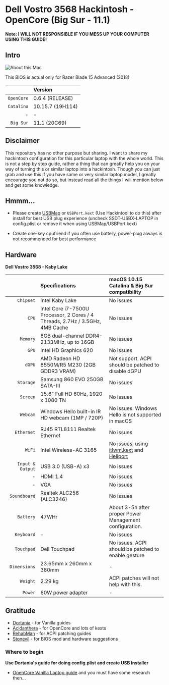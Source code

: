 # Dell Vostro 3568 Hackintosh - OpenCore (Big Sur - 11.1)
**Note: I WILL NOT RESPONSIBLE IF YOU MESS UP YOUR COMPUTER USING THIS GUIDE!**

Intro
---

![About this Mac](https://github.com/doanhmaple/Dell-Vostro-3568-Hackintosh/blob/main/images/About_Mac.png)

This BIOS is actual only for Razer Blade 15 Advanced (2018)

| | Version |
| ---: | :--- |
| ``OpenCore`` | 0.6.4 (RELEASE) |
| ``Catalina`` | 10.15.7 (19H114) |
| - | - |
| ``Big Sur`` | 11.1 (20C69) |

## Disclaimer

This repository has no other purpose but sharing.
I want to share my hackintosh configuration for this particular laptop with the whole world.
This is not a step by step guide, rather a thing that can greatly help you on your way of turning this or similar laptop into a hackintosh.
Though you can just grab and use this if you have same or very similar laptop model, I greatly encourage you not do so, but instead read all the things I will mention below and get some knowledge.

## Hmmm...

* Please create [USBMap](https://github.com/corpnewt/USBMap) or `USBPort.kext` (Use Hackintool to do this) after install for best USB plug experience (uncheck SSDT-USBX-LAPTOP in config.plist or remove it when using USBMap/USBPort.kext)

* Create one-key cpufriend if you often use battery, power-plug always is not recommended for best performance 

Hardware
---

**Dell Vostro 3568 - Kaby Lake**

| | Specifications | macOS 10.15 Catalina & Big Sur compatibility |
| ---: | :--- | :--- |
| ``Chipset`` | Intel Kaby Lake | No issues |
| ``CPU`` | Intel Core i7-7500U Processor, 2 Cores / 4 Threads, 2.7Hz / 3.5GHz, 4MB Cache | No issues |
| ``Memory`` | 8GB dual-channel DDR4-2133MHz, up to 16GB | No issues |
| ``GPU`` | Intel HD Graphics 620 | No issues |
| ``dGPU`` | AMD Radeon HD 8550M/R5 M230 (2GB GDDR3 VRAM) | Not support. ACPI should be patched to disable dGPU |
| ``Storage`` | Samsung 860 EVO 250GB SATA-III | No issues |
| ``Screen`` | 15.6" Full HD 60Hz, 1920 x 1080 TN |  No issues |
| ``Webcam`` | Windows Hello built-in IR HD webcam (1MP / 720P) |  No issues. Windows Hello is not supported in macOS |
| ``Ethernet`` | RJ45 RTL8111 Realtek Ethernet | No issues |
| ``WiFi`` | Intel Wireless-AC 3165 | No issues, using [itlwm.kext](https://github.com/OpenIntelWireless/itlwm/releases) and [Heliport](https://github.com/OpenIntelWireless/HeliPort/releases) |
| ``Input & Output`` | USB 3.0 (USB-A) x3 | No issues |
| - | HDMI 1.4 | No issues |
| - | VGA | No issues |
| ``Soundboard`` | Realtek ALC256 (ALC3246) | No issues |
| ``Battery`` | 47WHr | About 3-5h after proper Power Management configuration. |
| ``Keyboard`` | - | No issues |
| ``Touchpad`` | Dell Touchpad | No issues. ACPI should be patched to enable gesture |
| ``Dimensions`` | 23.65mm x 260mm x 380mm | - |
| ``Weight`` | 2.29 kg | ACPI patches will not help with this. |
| ``Power`` | 60W power adapter | - |

## Gratitude

* [Dortania](https://dortania.github.io/) - for Vanilla guides
* [Acidanthera](https://github.com/acidanthera) - for OpenCore and lots of kexts
* [RehabMan](https://github.com/RehabMan) - for ACPI patching guides
* [Stonevil](https://github.com/stonevil) - for BIOS mod and hardware suggestions

### Where to begin

**Use Dortania's guide for doing config.plist and create USB Installer**

* [OpenCore Vanilla Laptop guide](https://dortania.github.io/OpenCore-Install-Guide)
and you must have some research then...